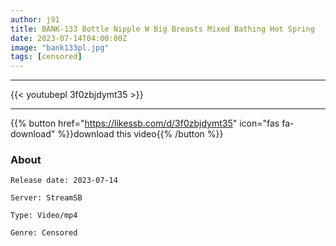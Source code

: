 ```yaml
---
author: j91
title: BANK-133 Bottle Nipple W Big Breasts Mixed Bathing Hot Spring
date: 2023-07-14T04:00:00Z
image: "bank133pl.jpg"
tags: [censored]
---
```

___

{{< youtubepl 3f0zbjdymt35 >}}
___

{{% button href="https://likessb.com/d/3f0zbjdymt35" icon="fas fa-download" %}}download this video{{% /button %}}
### About

`Release date: 2023-07-14`

`Server: StreamSB`

`Type: Video/mp4`

`Genre:	Censored`